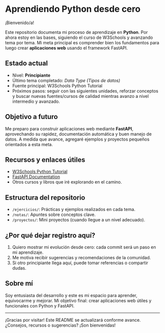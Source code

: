 # Aprendiendo Python desde cero

¡Bienvenido/a!

Este repositorio documenta mi proceso de aprendizaje en **Python**. Por ahora estoy en las bases, siguiendo el curso de W3Schools y avanzando tema por tema. Mi meta principal es comprender bien los fundamentos para luego crear **aplicaciones web** usando el framework FastAPI.

## Estado actual

- Nivel: **Principiante**
- Último tema completado: *Data Type (Tipos de datos)*
- Fuente principal: W3Schools Python Tutorial  
- Próximos pasos: seguir con las siguientes unidades, reforzar conceptos y buscar nuevas fuentes/cursos de calidad mientras avanzo a nivel intermedio y avanzado.

## Objetivo a futuro

Me preparo para construir aplicaciones web mediante **FastAPI**, aprovechando su rapidez, documentación automática y buen manejo de datos. A medida que avance, agregaré ejemplos y proyectos pequeños orientados a esta meta.

## Recursos y enlaces útiles

- [W3Schools Python Tutorial](https://www.w3schools.com/python/)
- [FastAPI Documentation](https://fastapi.tiangolo.com/)
- Otros cursos y libros que iré explorando en el camino.

## Estructura del repositorio

- `/ejercicios/`: Prácticas y ejemplos realizados en cada tema.
- `/notas/`: Apuntes sobre conceptos clave.
- `/proyectos/`: Mini proyectos (cuando llegue a un nivel adecuado).

## ¿Por qué dejar registro aquí?

1. Quiero mostrar mi evolución desde cero: cada commit será un paso en mi aprendizaje.
2. Me motiva recibir sugerencias y recomendaciones de la comunidad.
3. Si otro principiante llega aquí, puede tomar referencias o compartir dudas.

## Sobre mí

Soy entusiasta del desarrollo y este es mi espacio para aprender, equivocarme y mejorar. Mi objetivo final: crear aplicaciones web útiles y funcionales con Python y FastAPI.

---

¡Gracias por visitar!
Este README se actualizará conforme avance.
¿Consejos, recursos o sugerencias? ¡Son bienvenidas!
